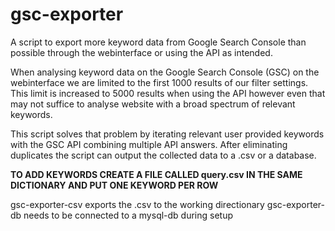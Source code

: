 # gsc-exporter
A script to export more keyword data from Google Search Console than possible through the webinterface or using the API as intended.

When analysing keyword data on the Google Search Console (GSC) on the webinterface we are limited to the first 1000 results of our filter settings.
This limit is increased to 5000 results when using the API however even that may not suffice to analyse website with a broad spectrum of relevant keywords.

This script solves that problem by iterating relevant user provided keywords with the GSC API combining multiple API answers. 
After eliminating duplicates the script can output the collected data to a .csv or a database.


**TO ADD KEYWORDS CREATE A FILE CALLED query.csv IN THE SAME DICTIONARY AND PUT ONE KEYWORD PER ROW**




gsc-exporter-csv exports the .csv to the working directionary
gsc-exporter-db needs to be connected to a mysql-db during setup
